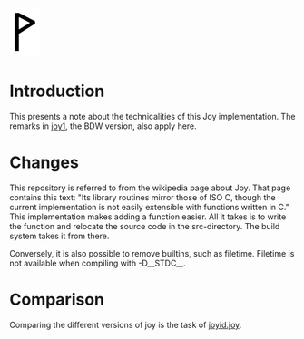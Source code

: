  ![](Wynn.PNG)
==============

Introduction
============

This presents a note about the technicalities of this Joy implementation.
The remarks in
[joy1](https://github.com/Wodan58/joy1/blob/master/doc/JOYimplJOY.md),
the BDW version, also apply here.

Changes
=======

This repository is referred to from the wikipedia page about Joy. That page
contains this text: "Its library routines mirror those of ISO C, though the
current implementation is not easily extensible with functions written in C."
This implementation makes adding a function easier. All it takes is to write
the function and relocate the source code in the src-directory. The build
system takes it from there.

Conversely, it is also possible to remove builtins, such as filetime.
Filetime is not available when compiling with -D\_\_STDC\_\_.

Comparison
==========

Comparing the different versions of joy is the task of
[joyid.joy](https://github.com/Wodan58/Joy/blob/master/doc/joyid.joy).
